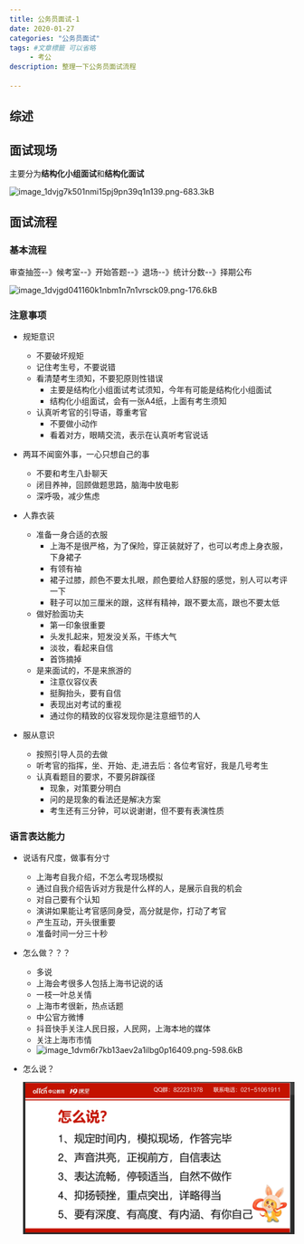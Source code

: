 ```yaml
---
title: 公务员面试-1
date: 2020-01-27
categories: "公务员面试"
tags: #文章標籤 可以省略
     - 考公
description: 整理一下公务员面试流程

---
```


## 综述

## 面试现场

主要分为**结构化小组面试**和**结构化面试**

![image_1dvjg7k501nmi15pj9pn39q1n139.png-683.3kB][1]

## 面试流程

### 基本流程

审查抽签--》候考室--》开始答题--》退场--》统计分数--》择期公布


![image_1dvjgd041160k1nbm1n7n1vrsck09.png-176.6kB][2]

### 注意事项

* 规矩意识
    * 不要破坏规矩
    * 记住考生号，不要说错
    * 看清楚考生须知，不要犯原则性错误
        * 主要是结构化小组面试考试须知，今年有可能是结构化小组面试
        * 结构化小组面试，会有一张A4纸，上面有考生须知
    * 认真听考官的引导语，尊重考官
        * 不要做小动作
        * 看着对方，眼睛交流，表示在认真听考官说话
        
* 两耳不闻窗外事，一心只想自己的事
    * 不要和考生八卦聊天
    * 闭目养神，回顾做题思路，脑海中放电影
    * 深呼吸，减少焦虑

* 人靠衣装
    * 准备一身合适的衣服
        * 上海不是很严格，为了保险，穿正装就好了，也可以考虑上身衣服，下身裙子
        * 有领有袖
        * 裙子过膝，颜色不要太扎眼，颜色要给人舒服的感觉，别人可以考评一下
        * 鞋子可以加三厘米的跟，这样有精神，跟不要太高，跟也不要太低
    * 做好脸面功夫
        * 第一印象很重要
        * 头发扎起来，短发没关系，干练大气
        * 淡妆，看起来自信
        * 首饰摘掉
    * 是来面试的，不是来旅游的
        * 注意仪容仪表
        * 挺胸抬头，要有自信
        * 表现出对考试的重视
        * 通过你的精致的仪容发现你是注意细节的人
* 服从意识
    * 按照引导人员的去做
    * 听考官的指挥，坐、开始、走,进去后：各位考官好，我是几号考生
    * 认真看题目的要求，不要另辟蹊径
        * 现象，对策要分明白
        * 问的是现象的看法还是解决方案
        * 考生还有三分钟，可以说谢谢，但不要有表演性质


### 语言表达能力

* 说话有尺度，做事有分寸
    * 上海考自我介绍，不怎么考现场模拟
    * 通过自我介绍告诉对方我是什么样的人，是展示自我的机会
    * 对自己要有个认知
    * 演讲如果能让考官感同身受，高分就是你，打动了考官
    * 产生互动，开头很重要
    * 准备时间一分三十秒
* 怎么做？？？
    * 多说
    * 上海会考很多人包括上海书记说的话
    * 一枝一叶总关情
    * 上海市考很新，热点话题
    * 中公官方微博
    * 抖音快手关注人民日报，人民网，上海本地的媒体
    * 关注上海市市情
    * ![image_1dvm6r7kb13aev2a1ilbg0p16409.png-598.6kB][3]
    
* 怎么说？

    ![1asdfa](/images/20200201-01.png)
    
  [1]: http://static.zybuluo.com/chuanfanyoudong/ksbe0d27ykexebul1l147jci/image_1dvjg7k501nmi15pj9pn39q1n139.png
  [2]: http://static.zybuluo.com/chuanfanyoudong/zfl2tsoiindviwr637eome3i/image_1dvjgd041160k1nbm1n7n1vrsck09.png
  [3]: http://static.zybuluo.com/chuanfanyoudong/6k1kwcwp7qjlrztj3104e1fi/image_1dvm6r7kb13aev2a1ilbg0p16409.png
  [4]: http://static.zybuluo.com/chuanfanyoudong/uj4ccea9n8ej6jc85b5q4cjc/image_1dvtfv99u4knvods911h917tr9.png
  [5]: https://ww3.sinaimg.cn/bmiddle/ad6a65e1ly1gbgolijwfwj20qo2rz4qp.jpg
  